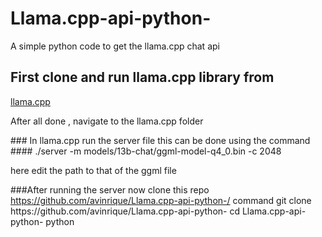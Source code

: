 # Llama.cpp-api-python-
A simple python code to get the llama.cpp chat api

## First clone and run llama.cpp library from 
<a href="https://github.com/ggerganov/llama.cpp">llama.cpp</a>
<p>After all done , navigate to the llama.cpp folder</p>
### In llama.cpp run the server file this can be done using the command 
####  ./server -m models/13b-chat/ggml-model-q4_0.bin -c 2048
<p>here edit the path to that of the ggml file </p>
###After running the server now clone this repo
<a href="https://github.com/avinrique/Llama.cpp-api-python-/">https://github.com/avinrique/Llama.cpp-api-python-/</a>
command
git clone https://github.com/avinrique/Llama.cpp-api-python-
cd Llama.cpp-api-python-
python 
